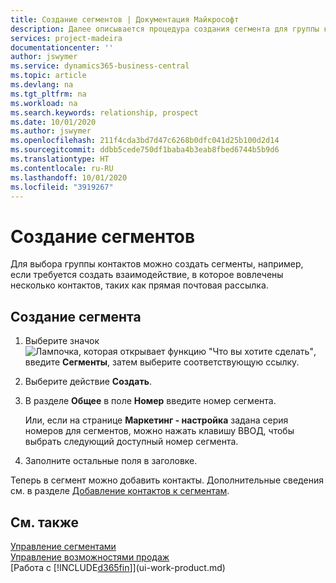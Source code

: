 ```yaml
---
title: Создание сегментов | Документация Майкрософт
description: Далее описывается процедура создания сегмента для группы контактов в Business Central, например, чтобы обращаться к нескольким контактам с помощью прямой почтовой рассылки.
services: project-madeira
documentationcenter: ''
author: jswymer
ms.service: dynamics365-business-central
ms.topic: article
ms.devlang: na
ms.tgt_pltfrm: na
ms.workload: na
ms.search.keywords: relationship, prospect
ms.date: 10/01/2020
ms.author: jswymer
ms.openlocfilehash: 211f4cda3bd7d47c6268b0dfc041d25b100d2d14
ms.sourcegitcommit: ddbb5cede750df1baba4b3eab8fbed6744b5b9d6
ms.translationtype: HT
ms.contentlocale: ru-RU
ms.lasthandoff: 10/01/2020
ms.locfileid: "3919267"
---
```

# <a name="create-segments"></a>Создание сегментов
Для выбора группы контактов можно создать сегменты, например, если требуется создать взаимодействие, в которое вовлечены несколько контактов, таких как прямая почтовая рассылка.

## <a name="to-create-a-segment"></a>Создание сегмента
1. Выберите значок ![Лампочка, которая открывает функцию "Что вы хотите сделать"](media/ui-search/search_small.png "Что вы хотите сделать"), введите **Сегменты**, затем выберите соответствующую ссылку.
2. Выберите действие **Создать**.
3. В разделе **Общее** в поле **Номер** введите номер сегмента.

    Или, если на странице **Маркетинг - настройка** задана серия номеров для сегментов, можно нажать клавишу ВВОД, чтобы выбрать следующий доступный номер сегмента.
4. Заполните остальные поля в заголовке.

Теперь в сегмент можно добавить контакты. Дополнительные сведения см. в разделе [Добавление контактов к сегментам](marketing-add-contact-segment.md).

## <a name="see-also"></a>См. также
[Управление сегментами](marketing-segments.md)  
[Управление возможностями продаж](marketing-manage-sales-opportunities.md)  
[Работа с [!INCLUDE[d365fin](includes/d365fin_md.md)]](ui-work-product.md)  
